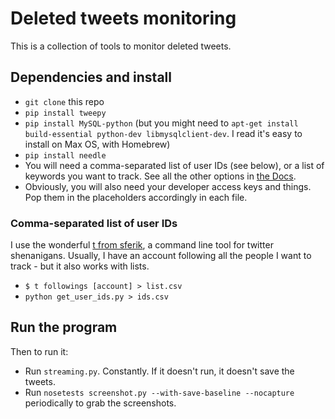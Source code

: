 # Deleted tweets monitoring

This is a collection of tools to monitor deleted tweets.

## Dependencies and install
* `git clone` this repo
* `pip install tweepy`
* `pip install MySQL-python` (but you might need to  `apt-get install build-essential python-dev libmysqlclient-dev`. I read it's easy to install on Max OS, with Homebrew)
* `pip install needle`
* You will need a comma-separated list of user IDs (see below), or a list of keywords you want to track. See all the other options in [the Docs](https://dev.twitter.com/streaming/reference/post/statuses/filter).
* Obviously, you will also need your developer access keys and things. Pop them in the placeholders accordingly in each file.

### Comma-separated list of user IDs
I use the wonderful [t from sferik](https://github.com/sferik/t), a command line tool for twitter shenanigans.
Usually, I have an account following all the people I want to track - but it also works with lists.

* `$ t followings [account] > list.csv`
* `python get_user_ids.py > ids.csv`

## Run the program
Then to run it:
* Run `streaming.py`. Constantly. If it doesn't run, it doesn't save the tweets.
* Run `nosetests screenshot.py --with-save-baseline --nocapture` periodically to grab the screenshots.
